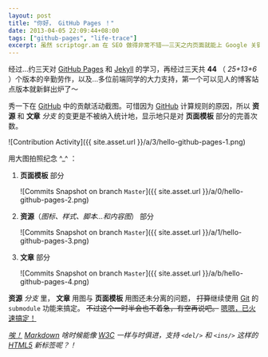 ```yaml
---
layout: post
title: "你好， GitHub Pages ！"
date: 2013-04-05 22:09:44+08:00
tags: ["github-pages", "life-trace"]
excerpt: 虽然 scriptogr.am 在 SEO 做得非常不错——三天之内页面就能上 Google 关键词搜索第一页——但样式实在是太苦手了，API 也简略到不能忍。所以在了解了 GitHub Pages 之后，果断搬家了。
---
```


经过…约三天对 [GitHub Pages][] 和 [Jekyll][] 的学习，再经过三天共 **44** （ *25+13+6* ）个版本的辛勤劳作，以及…多位前端同学的大力支持，第一个可以见人的博客站点版本就新鲜出炉了〜

秀一下在 [GitHub][] 中的贡献活动截图。可惜因为 [GitHub][] 计算规则的原因，所以 **资源** 和 **文章** *分支* 的变更是不被纳入统计地，显示地只是对 **页面模板** 部分的完善次数。

![Contribution Activity]({{ site.asset.url }}/a/3/hello-github-pages-1.png)

[GitHub Pages]: https://help.github.com/categories/20/articles
[Jekyll]: https://github.com/mojombo/jekyll
[GitHub]: https://github.com

<!--{{ site.title }}-->

用大图拍照纪念 ^_^ ：

1. **页面模板** 部分

	![Commits Snapshot on branch `Master`]({{ site.asset.url }}/a/0/hello-github-pages-2.png)

1. **资源**（*图标、样式、脚本…和内容图*） 部分

	![Commits Snapshot on branch `Master`]({{ site.asset.url }}/a/1/hello-github-pages-3.png)

1. **文章** 部分

	![Commits Snapshot on branch `Master`]({{ site.asset.url }}/a/b/hello-github-pages-4.png)

**资源** *分支* 里， **文章** 用图与 **页面模板** 用图还未分离的问题， <del datetime="2013-04-05 23:24:32+08:00">打算</del>继续使用 [Git][] 的 `submodule` 功能来搞定。 <del datetime="2013-04-05 23:24:32+08:00">不过这个一时半会也不着急，有空再说吧。</del> <ins datetime="2013-04-05 23:24:32+08:00">嗯嗯，已火速搞定！</ins>

*<ins datetime="2013-04-05 23:46:00+08:00">唉！</ins> [Markdown][] 啥时候能像 [W3C][] 一样与时俱进，支持 `<del/>` 和 `<ins/>` 这样的 [HTML5][] 新标签呢？！*

[Git]: https://git.wiki.kernel.org/index.php/Git_FAQ
[Markdown]: http://daringfireball.net/projects/markdown/syntax
[W3C]: http://www.w3.org
[HTML5]: https://developer.mozilla.org/en-US/docs/HTML/HTML5
